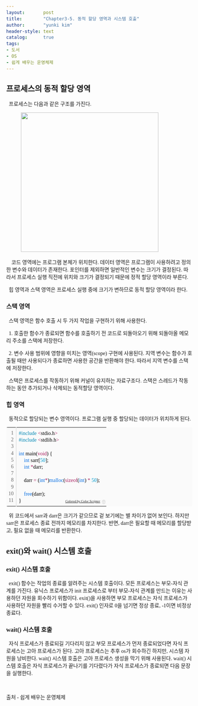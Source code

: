 ```yaml
---
layout:       post
title:        "Chapter3-5. 동적 할당 영역과 시스템 호출"
author:       "yunki kim"
header-style: text
catalog:      true
tags:
- 도서
- OS
- 쉽게 배우는 운영체제
---
```


<div class="tt_article_useless_p_margin contents_style"><h2 data-ke-size="size26"><span style="font-family: 'Noto Serif KR';"><b>프로세스의 동적 할당 영역</b></span></h2>
<p data-ke-size="size16"><span style="font-family: 'Noto Serif KR';"><b>&nbsp;&nbsp;</b>프로세스는 다음과 같은 구조를 가진다.</span></p>
<p></p><figure class="imageblock alignCenter" data-ke-mobilestyle="widthOrigin" data-origin-width="488" data-origin-height="494"><span data-url="https://blog.kakaocdn.net/dn/bbBCtI/btr0RKpeJ1K/kYtKKzcbL7KLM4a5ORI231/img.png" data-lightbox="lightbox"><img src="/img/2023-02-27-introduction-to-os-3-5/img.png" srcset="https://img1.daumcdn.net/thumb/R1280x0/?scode=mtistory2&amp;fname=https%3A%2F%2Fblog.kakaocdn.net%2Fdn%2FbbBCtI%2Fbtr0RKpeJ1K%2FkYtKKzcbL7KLM4a5ORI231%2Fimg.png" onerror="this.onerror=null; this.src='//t1.daumcdn.net/tistory_admin/static/images/no-image-v1.png'; this.srcset='//t1.daumcdn.net/tistory_admin/static/images/no-image-v1.png';" width="372" height="377" data-origin-width="488" data-origin-height="494"></span></figure>
<p></p>
<p data-ke-size="size16"><span style="font-family: 'Noto Serif KR';">&nbsp; &nbsp; 코드 영역에는 프로그램 본체가 위치한다. 데이터 영역은 프로그램이 사용하려고 정의한 변수와 데이터가 존재한다. 포인터를 제외하면 일반적인 변수는 크기가 결정된다. 따라서 프로세스 실행 직전에 위치와 크기가 결정되기 때문에 정적 할당 영역이라 부른다.</span></p>
<p data-ke-size="size16"><span style="font-family: 'Noto Serif KR';">&nbsp; 힙 영역과 스택 영역은 프로세스 실행 중에 크기가 변하므로 동적 할당 영역이라 한다.</span></p>
<h3 data-ke-size="size23"><span style="font-family: 'Noto Serif KR';"><b>스택 영역</b><b></b></span></h3>
<p data-ke-size="size16"><span style="font-family: 'Noto Serif KR';">&nbsp; 스택 영역은 함수 호출 시 두 가지 작업을 구현하기 위해 사용한다.</span></p>
<p data-ke-size="size16"><span style="font-family: 'Noto Serif KR';">&nbsp; 1. 호출한 함수가 종료되면 함수를 호출하기 전 코드로 되돌아오기 위해 되돌아올 메모리 주소를 스택에 저장한다.</span></p>
<p data-ke-size="size16"><span style="font-family: 'Noto Serif KR';">&nbsp; 2. 변수 사용 범위에 영향을 미치는 영역(scope) 구현에 사용된다. 지역 변수는 함수가 호출될 때만 사용되다가 종료하면 사용한 공간을 반환해야 한다. 따라서 지역 변수를 스택에 저장한다.</span></p>
<p data-ke-size="size16"><span style="font-family: 'Noto Serif KR';">&nbsp; 스택은 프로세스를 작동하기 위해 커널이 유지하는 자료구조다. 스택은 스레드가 작동하는 동안 추가되거나 삭제되는 동적할당 영역이다.</span></p>
<h3 data-ke-size="size23"><span style="font-family: 'Noto Serif KR';"><b>힙 영역</b></span></h3>
<p data-ke-size="size16"><span style="font-family: 'Noto Serif KR';"><b>&nbsp;&nbsp;</b>동적으로 할당되는 변수 영역이다. 프로그램 실행 중 할당되는 데이터가 위치하게 된다.</span></p>
<div class="colorscripter-code" style="color: #010101; font-family: Consolas, 'Liberation Mono', Menlo, Courier, monospace !important; position: relative !important; overflow: auto;">
<table class="colorscripter-code-table" style="margin: 0; padding: 0; border: none; background-color: #fafafa; border-radius: 4px;" cellspacing="0" cellpadding="0" data-ke-align="alignLeft">
<tbody>
<tr>
<td style="padding: 6px; border-right: 2px solid #e5e5e5;">
<div style="margin: 0; padding: 0; word-break: normal; text-align: right; color: #666; font-family: Consolas, 'Liberation Mono', Menlo, Courier, monospace !important; line-height: 130%;">
<div style="line-height: 130%;"><span style="font-family: 'Noto Serif KR';">1</span></div>
<div style="line-height: 130%;"><span style="font-family: 'Noto Serif KR';">2</span></div>
<div style="line-height: 130%;"><span style="font-family: 'Noto Serif KR';">3</span></div>
<div style="line-height: 130%;"><span style="font-family: 'Noto Serif KR';">4</span></div>
<div style="line-height: 130%;"><span style="font-family: 'Noto Serif KR';">5</span></div>
<div style="line-height: 130%;"><span style="font-family: 'Noto Serif KR';">6</span></div>
<div style="line-height: 130%;"><span style="font-family: 'Noto Serif KR';">7</span></div>
<div style="line-height: 130%;"><span style="font-family: 'Noto Serif KR';">8</span></div>
<div style="line-height: 130%;"><span style="font-family: 'Noto Serif KR';">9</span></div>
<div style="line-height: 130%;"><span style="font-family: 'Noto Serif KR';">10</span></div>
<div style="line-height: 130%;"><span style="font-family: 'Noto Serif KR';">11</span></div>
</div>
</td>
<td style="padding: 6px 0; text-align: left;">
<div style="margin: 0; padding: 0; color: #010101; font-family: Consolas, 'Liberation Mono', Menlo, Courier, monospace !important; line-height: 130%;">
<div style="padding: 0 6px; white-space: pre; line-height: 130%;"><span style="font-family: 'Noto Serif KR';"><span style="color: #0086b3;">#include</span>&nbsp;<span style="color: #ff3399;"></span><span style="color: #a71d5d;">&lt;</span>stdio.h<span style="color: #ff3399;"></span><span style="color: #a71d5d;">&gt;</span></span></div>
<div style="padding: 0 6px; white-space: pre; line-height: 130%;"><span style="font-family: 'Noto Serif KR';"><span style="color: #0086b3;">#include</span>&nbsp;<span style="color: #ff3399;"></span><span style="color: #a71d5d;">&lt;</span>stdlib.h<span style="color: #ff3399;"></span><span style="color: #a71d5d;">&gt;</span></span></div>
<div style="padding: 0 6px; white-space: pre; line-height: 130%;">&nbsp;</div>
<div style="padding: 0 6px; white-space: pre; line-height: 130%;"><span style="font-family: 'Noto Serif KR';"><span style="color: #066de2;">int</span>&nbsp;main(<span style="color: #a71d5d;">void</span>)&nbsp;{</span></div>
<div style="padding: 0 6px; white-space: pre; line-height: 130%;"><span style="font-family: 'Noto Serif KR';">&nbsp;&nbsp;&nbsp;&nbsp;<span style="color: #066de2;">int</span>&nbsp;sarr[<span style="color: #0099cc;">50</span>];</span></div>
<div style="padding: 0 6px; white-space: pre; line-height: 130%;"><span style="font-family: 'Noto Serif KR';">&nbsp;&nbsp;&nbsp;&nbsp;<span style="color: #066de2;">int</span>&nbsp;<span style="color: #ff3399;"></span><span style="color: #a71d5d;">*</span>darr;</span></div>
<div style="padding: 0 6px; white-space: pre; line-height: 130%;">&nbsp;</div>
<div style="padding: 0 6px; white-space: pre; line-height: 130%;"><span style="font-family: 'Noto Serif KR';">&nbsp;&nbsp;&nbsp;&nbsp;darr&nbsp;<span style="color: #ff3399;"></span><span style="color: #a71d5d;">=</span>&nbsp;(<span style="color: #066de2;">int</span><span style="color: #a71d5d;">*</span>)<span style="color: #066de2;">malloc</span>(<span style="color: #a71d5d;">sizeof</span>(<span style="color: #066de2;">int</span>)&nbsp;<span style="color: #ff3399;"></span><span style="color: #a71d5d;">*</span>&nbsp;<span style="color: #0099cc;">50</span>);</span></div>
<div style="padding: 0 6px; white-space: pre; line-height: 130%;">&nbsp;</div>
<div style="padding: 0 6px; white-space: pre; line-height: 130%;"><span style="font-family: 'Noto Serif KR';">&nbsp;&nbsp;&nbsp;&nbsp;<span style="color: #066de2;">free</span>(darr);</span></div>
<div style="padding: 0 6px; white-space: pre; line-height: 130%;"><span style="font-family: 'Noto Serif KR';">}</span></div>
</div>
<div style="text-align: right; margin-top: -13px; margin-right: 5px; font-size: 9px; font-style: italic;"><span style="font-family: 'Noto Serif KR';"><a style="color: #e5e5e5text-decoration:none;" href="http://colorscripter.com/info#e" target="_blank" rel="noopener">Colored by Color Scripter</a></span></div>
</td>
<td style="vertical-align: bottom; padding: 0 2px 4px 0;"><span style="font-family: 'Noto Serif KR';"><a style="text-decoration: none; color: white;" href="http://colorscripter.com/info#e" target="_blank" rel="noopener"><span style="font-size: 9px; word-break: normal; background-color: #e5e5e5; color: white; border-radius: 10px; padding: 1px;">cs</span></a></span></td>
</tr>
</tbody>
</table>
</div>
<p data-ke-size="size16"><span style="font-family: 'Noto Serif KR';">&nbsp; 위 코드에서 sarr과 darr은 크기가 같으므로 겉 보기에는 별 차이가 없어 보인다. 하지만 sarr은 프로세스 종료 전까지 메모리를 차지한다. 반면, darr은 필요할 때 메모리를 할당받고, 필요 없을 때 메모리를 반환한다.</span></p>
<h2 data-ke-size="size26"><span style="font-family: 'Noto Serif KR';"><b>exit()와 wait() 시스템 호출</b></span></h2>
<h3 data-ke-size="size23"><span style="font-family: 'Noto Serif KR';"><b>exit() 시스템 호출</b></span></h3>
<p data-ke-size="size16"><span style="font-family: 'Noto Serif KR';"><b>&nbsp;&nbsp;</b>exit() 함수는 작업의 종료를 알려주는 시스템 호출이다. 모든 프로세스는 부모-자식 관계를 가진다. 유닉스 프로세스가 init 프로세스로 부터 부모-자식 관계를 만드는 이유는 사용하던 자원을 회수하기 위함이다. exit()을 사용하면 부모 프로세스는 자식 프로세스가 사용하던 자원을 빨리 수거할 수 있다. exit() 인자로 0을 넘기면 정상 종료, -1이면 비정상 종료다.</span></p>
<h3 data-ke-size="size23"><span style="font-family: 'Noto Serif KR';"><b>wait() 시스템 호출</b></span></h3>
<p data-ke-size="size16"><span style="font-family: 'Noto Serif KR';"><b>&nbsp;&nbsp;</b>자식 프로세스가 종료되길 기다리지 않고 부모 프로세스가 먼저 종료되었다면 자식 프로세스는 고아 프로세스가 된다. 고아 프로세스는 추후 os가 회수하긴 하지만, 시스템 자원을 낭비한다. wait() 시스템 호출은 고아 프로세스 생성을 막기 위해 사용된다. wait() 시스템 호출은 자식 프로세스가 끝나기를 기다렸다가 자식 프로세스가 종료되면 다음 문장을 실행한다.</span></p>
<p data-ke-size="size16">&nbsp;</p>
<p data-ke-size="size16"><span style="font-family: 'Noto Serif KR';">출처 - 쉽게 배우는 운영체제</span></p></div>
